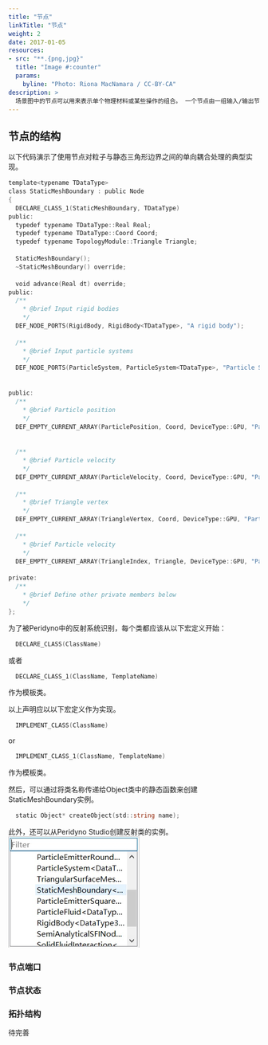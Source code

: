 ```yaml
---
title: "节点"
linkTitle: "节点"
weight: 2
date: 2017-01-05
resources:
- src: "**.{png,jpg}"
  title: "Image #:counter"
  params:
    byline: "Photo: Riona MacNamara / CC-BY-CA"
description: >
  场景图中的节点可以用来表示单个物理材料或某些操作的组合。 一个节点由一组输入/输出节点 **端口**，**状态** 以及 **功能模块** 组成。
---
```


## 节点的结构
以下代码演示了使用节点对粒子与静态三角形边界之间的单向耦合处理的典型实现。
```go
template<typename TDataType>
class StaticMeshBoundary : public Node
{
  DECLARE_CLASS_1(StaticMeshBoundary, TDataType)
public:
  typedef typename TDataType::Real Real;
  typedef typename TDataType::Coord Coord;
  typedef typename TopologyModule::Triangle Triangle;

  StaticMeshBoundary();
  ~StaticMeshBoundary() override;

  void advance(Real dt) override;
public:
  /**
    * @brief Input rigid bodies
    */
  DEF_NODE_PORTS(RigidBody, RigidBody<TDataType>, "A rigid body");

  /**
    * @brief Input particle systems
    */
  DEF_NODE_PORTS(ParticleSystem, ParticleSystem<TDataType>, "Particle Systems");


public:
  /**
    * @brief Particle position
    */
  DEF_EMPTY_CURRENT_ARRAY(ParticlePosition, Coord, DeviceType::GPU, "Particle position");


  /**
    * @brief Particle velocity
    */
  DEF_EMPTY_CURRENT_ARRAY(ParticleVelocity, Coord, DeviceType::GPU, "Particle velocity");

  /**
    * @brief Triangle vertex
    */
  DEF_EMPTY_CURRENT_ARRAY(TriangleVertex, Coord, DeviceType::GPU, "Particle position");

  /**
    * @brief Particle velocity
    */
  DEF_EMPTY_CURRENT_ARRAY(TriangleIndex, Triangle, DeviceType::GPU, "Particle velocity");

private:
  /**
    * @brief Define other private members below
    */
};
```
为了被Peridyno中的反射系统识别，每个类都应该从以下宏定义开始：
```go
  DECLARE_CLASS(ClassName)
```
或者
```go
  DECLARE_CLASS_1(ClassName, TemplateName)
```
作为模板类。

以上声明应以以下宏定义作为实现。
```go
  IMPLEMENT_CLASS(ClassName)
```
or
```go
  IMPLEMENT_CLASS_1(ClassName, TemplateName)
```
作为模板类。


然后，可以通过将类名称传递给Object类中的静态函数来创建StaticMeshBoundary实例。
```go
  static Object* createObject(std::string name);
```

此外，还可以从Peridyno Studio创建反射类的实例。
![示例](createInstanceFromQt.jpg)

### 节点端口

### 节点状态

### 拓扑结构

待完善